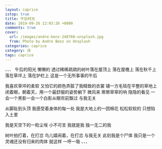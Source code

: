 ```yaml
---
layout: caprice
istop: true
title: 午后时光
date: 2019-09-26 12:03:26 +0800
comments: true
cover:
  url: /images/andre-benz-248760-unsplash.jpg
  from: Photo by Andre Benz on Unsplash
categories: caprice
category: 诗
tags: caprice
---
```


、、、
午后的阳光
懒懒的
透过稀稀疏疏的树叶落在屋顶上
落在屋檐上
落在秋千上
落在草坪上
落在护栏上
这是一个无所事事的午后

我喜欢草坪的柔软
又怕它的颜色弄脏了我精致的衣裳
铺一方毛毯在平整的草地上
闭着眼，朝着天，用一个最舒服的姿势躺下
微风来
窸窸窣窣的响
隐隐的看见
一会一个黑影一会一个白影从眼帘前飘过
与我无关

从脚趾到头顶
我感受着身体的每一处
我是大地上的一团棉花
松松软软的
只想陷入土里

我是天空下的一粒尘埃
小不可言
我就是我
独一无二的我

树叶拍打着，在打岔
鸟儿嬉闹着，在打岔
与我无关
此刻我是个尸体
我只是一个灵魂还没有归来的肉体
就这样
一呼一吸
、、、
